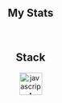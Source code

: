 
<div align="center" gap="4px">

<div align="center" gap="4px">
    <h2 align="center">My Stats</h2>
    <img align="center" src="https://github-profile-summary-cards.vercel.app/api/cards/most-commit-language?username=B1duk&theme=github_dark" alt=""/>
    <img align="center" src="https://github-profile-summary-cards.vercel.app/api/cards/stats?username=B1duk&theme=github_dark" alt=""/>
</div>

<div align="center">
    <h2 align="center">Stack</h2>
    <img src="https://cdn.jsdelivr.net/gh/devicons/devicon/icons/javascript/javascript-original.svg" alt="javascript" width="45" height="45"/>
</div>

